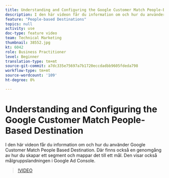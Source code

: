 ```yaml
---
title: Understanding and Configuring the Google Customer Match People-Based Destination
description: I den här videon får du information om och hur du använder Google Customer Match People Based Destination. Där finns också en genomgång av hur du skapar ett segment och mappar det till ett mål. Den visar också målgruppslandningen i Google Ad Console.
feature: "People-based Destinations"
topics: null
activity: use
doc-type: feature video
team: Technical Marketing
thumbnail: 38552.jpg
kt: 6042
role: Business Practitioner
level: Beginner
translation-type: tm+mt
source-git-commit: a7dc335e75697a7b1720eccdadbb9605fdeda798
workflow-type: tm+mt
source-wordcount: '109'
ht-degree: 0%

---
```



# Understanding and Configuring the Google Customer Match People-Based Destination

I den här videon får du information om och hur du använder Google Customer Match People Based Destination. Där finns också en genomgång av hur du skapar ett segment och mappar det till ett mål. Den visar också målgruppslandningen i Google Ad Console.

>[!VIDEO](https://video.tv.adobe.com/v/38552/?quality=12&learn=on)
